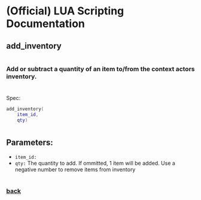 
# (Official) LUA Scripting Documentation

## add_inventory
#
### Add or subtract a quantity of an item to/from the context actors inventory.
#
Spec:
```lua
add_inventory(
	item_id,
	qty)
```
#
## Parameters:
- `item_id:` 
- `qty:` The quantity to add. If ommitted, 1 item will be added. Use a negative number to remove items from inventory
#  

### [back](../inventory)
